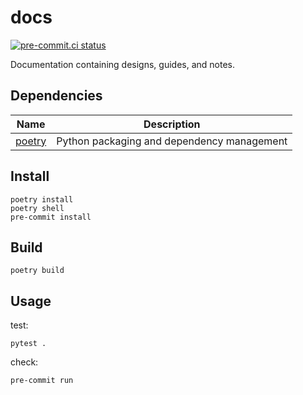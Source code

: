# docs
[![pre-commit.ci status](https://results.pre-commit.ci/badge/github/genericware/docs/master.svg)](https://results.pre-commit.ci/latest/github/genericware/docs/master)

Documentation containing designs, guides, and notes.

## Dependencies

| Name                                       | Description                                |
|--------------------------------------------|--------------------------------------------|
| [poetry](https://github.com/python-poetry) | Python packaging and dependency management |

## Install

```shell
poetry install
poetry shell
pre-commit install
```

## Build

```shell
poetry build
```

## Usage

[//]: # (todo: doc build command)

test:
```shell
pytest .
```

check:
```shell
pre-commit run
```
